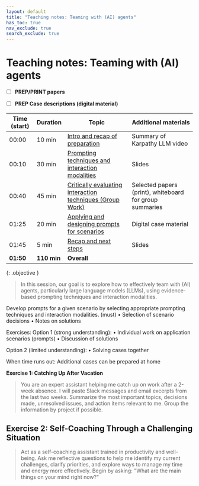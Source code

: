 ```yaml
---
layout: default
title: "Teaching notes: Teaming with (AI) agents"
has_toc: true
nav_exclude: true
search_exclude: true
---
```


# Teaching notes: Teaming with (AI) agents


- [ ] **PREP/PRINT papers**
- [ ] **PREP Case descriptions (digital material)**


| Time (start) | Duration  | Topic                                                                 | Additional materials                                      |
|--------------|-----------|-----------------------------------------------------------------------|-----------------------------------------------------------|
| 00:00        | 10 min    | [Intro and recap of preparation](#intro-and-recap)                   | Summary of Karpathy LLM video                            |
| 00:10        | 30 min    | [Prompting techniques and interaction modalities](#prompting-techniques) | Slides                                                   |
| 00:40        | 45 min    | [Critically evaluating interaction techniques (Group Work)](#group-work) | Selected papers (print), whiteboard for group summaries  |
| 01:25        | 20 min    | [Applying and designing prompts for scenarios](#applying-prompts)     | Digital case material                                    |
| 01:45        | 5 min     | [Recap and next steps](#recap)                                        | Slides                                                   |
| **01:50**    | **110 min**| **Overall**                                                          |                                                           |

{: .objective }
> In this session, our goal is to explore how to effectively team with (AI) agents, particularly large language models (LLMs), using evidence-based prompting techniques and interaction modalities.


<div class="page-break"></div>


Develop prompts for a given scenario by selecting appropriate prompting techniques and interaction modalities. (must)
    • Selection of scenario decisions
    • Notes on solutions


Exercises:
Option 1 (strong understanding):
    • Individual work on application scenarios (prompts)
    • Discussion of solutions

Option 2 (limited understanding):
    • Solving cases together

When time runs out: Additional cases can be prepared at home


**Exercise 1: Catching Up After Vacation**

> You are an expert assistant helping me catch up on work after a 2-week absence. I will paste Slack messages and email excerpts from the last two weeks. Summarize the most important topics, decisions made, unresolved issues, and action items relevant to me. Group the information by project if possible.

## Exercise 2: Self-Coaching Through a Challenging Situation

> Act as a self-coaching assistant trained in productivity and well-being. Ask me reflective questions to help me identify my current challenges, clarify priorities, and explore ways to manage my time and energy more effectively. Begin by asking: "What are the main things on your mind right now?"

